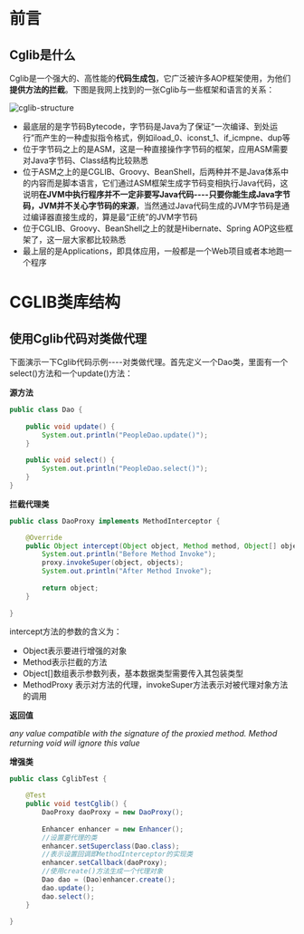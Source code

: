 # 前言

## **Cglib是什么**

Cglib是一个强大的、高性能的**代码生成包**，它广泛被许多AOP框架使用，为他们**提供方法的拦截**。下图是我网上找到的一张Cglib与一些框架和语言的关系：

![cglib-structure](../images/cglib-structure.gif)

- 最底层的是字节码Bytecode，字节码是Java为了保证“一次编译、到处运行”而产生的一种虚拟指令格式，例如iload_0、iconst_1、if_icmpne、dup等
- 位于字节码之上的是ASM，这是一种直接操作字节码的框架，应用ASM需要对Java字节码、Class结构比较熟悉
- 位于ASM之上的是CGLIB、Groovy、BeanShell，后两种并不是Java体系中的内容而是脚本语言，它们通过ASM框架生成字节码变相执行Java代码，这说明**在JVM中执行程序并不一定非要写Java代码----只要你能生成Java字节码，JVM并不关心字节码的来源**，当然通过Java代码生成的JVM字节码是通过编译器直接生成的，算是最“正统”的JVM字节码
- 位于CGLIB、Groovy、BeanShell之上的就是Hibernate、Spring AOP这些框架了，这一层大家都比较熟悉
- 最上层的是Applications，即具体应用，一般都是一个Web项目或者本地跑一个程序

# CGLIB类库结构

## **使用Cglib代码对类做代理**

下面演示一下Cglib代码示例----对类做代理。首先定义一个Dao类，里面有一个select()方法和一个update()方法：

**源方法**

```java
public class Dao {
  
    public void update() {
        System.out.println("PeopleDao.update()");
    }
  
    public void select() {
        System.out.println("PeopleDao.select()");
    }
}
```

**拦截代理类**

```java
public class DaoProxy implements MethodInterceptor {

    @Override
    public Object intercept(Object object, Method method, Object[] objects, MethodProxy proxy) throws Throwable {
        System.out.println("Before Method Invoke");
        proxy.invokeSuper(object, objects);
        System.out.println("After Method Invoke");
      
        return object;
    }
  
}
```

intercept方法的参数的含义为：

- Object表示要进行增强的对象
- Method表示拦截的方法
- Object[]数组表示参数列表，基本数据类型需要传入其包装类型
- MethodProxy 表示对方法的代理，invokeSuper方法表示对被代理对象方法的调用

**返回值**

*any value compatible with the signature of the proxied method. Method returning void will ignore this value*

**增强类**

```java
public class CglibTest {

    @Test
    public void testCglib() {
        DaoProxy daoProxy = new DaoProxy();
      
        Enhancer enhancer = new Enhancer();
        //设置要代理的类
        enhancer.setSuperclass(Dao.class);
        //表示设置回调即MethodInterceptor的实现类
        enhancer.setCallback(daoProxy);
        //使用create()方法生成一个代理对象
        Dao dao = (Dao)enhancer.create();
        dao.update();
        dao.select();
    }
  
}
```
